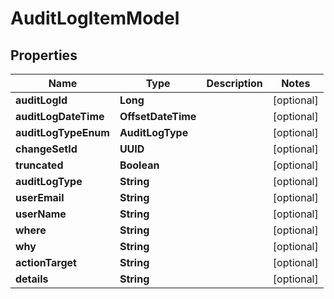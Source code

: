 

# AuditLogItemModel


## Properties

| Name | Type | Description | Notes |
|------------ | ------------- | ------------- | -------------|
|**auditLogId** | **Long** |  |  [optional] |
|**auditLogDateTime** | **OffsetDateTime** |  |  [optional] |
|**auditLogTypeEnum** | **AuditLogType** |  |  [optional] |
|**changeSetId** | **UUID** |  |  [optional] |
|**truncated** | **Boolean** |  |  [optional] |
|**auditLogType** | **String** |  |  [optional] |
|**userEmail** | **String** |  |  [optional] |
|**userName** | **String** |  |  [optional] |
|**where** | **String** |  |  [optional] |
|**why** | **String** |  |  [optional] |
|**actionTarget** | **String** |  |  [optional] |
|**details** | **String** |  |  [optional] |



